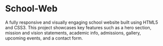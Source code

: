 # School-Web
A fully responsive and visually engaging school website built using HTML5 and CSS3. This project showcases key features such as a hero section, mission and vision statements, academic info, admissions, gallery, upcoming events, and a contact form.

